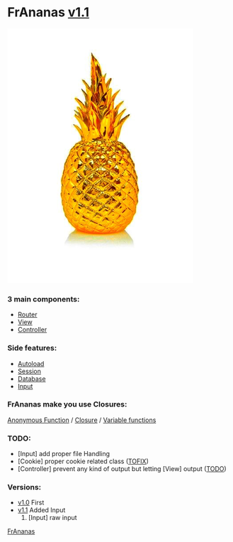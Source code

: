 # FrAnanas [v1.1](https://github.com/Doc0160/FrAnanas/releases/tag/v1.1)
![frananas](frananas.jpg)

### 3 main components:
* [Router](/core/router/README.md)
* [View](/core/view/README.md)
* [Controller](/core/controller/README.md)

### Side features:
* [Autoload](/core/autoload/README.md)
* [Session](/core/session/README.md)
* [Database](/core/database/README.md)
* [Input](/core/input/README.md)

### FrAnanas make you use Closures:
[Anonymous Function](http://php.net/manual/en/functions.anonymous.php)
/
[Closure](http://php.net/manual/en/class.closure.php)
/
[Variable functions](http://php.net/manual/en/functions.variable-functions.php)

### TODO:
* [Input] add proper file Handling
* [Cookie] proper cookie related class ([TOFIX](/core/session/cookie.php))
* [Controller] prevent any kind of output but letting [View] output ([TODO](http://us3.php.net/manual/en/ref.outcontrol.php))

### Versions:
* [v1.0](https://github.com/Doc0160/FrAnanas/tree/v1.0) First
* [v1.1](https://github.com/Doc0160/FrAnanas/tree/v1.1) Added Input
    1. [Input] raw input

[FrAnanas](/README.md)

